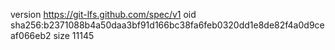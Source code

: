 version https://git-lfs.github.com/spec/v1
oid sha256:b2371088b4a50daa3bf91d166bc38fa6feb0320dd1e8de82f4a0d9ceaf066eb2
size 11145
